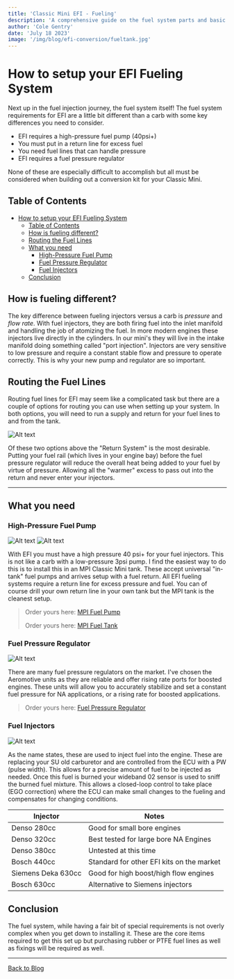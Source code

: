 ```yaml
---
title: 'Classic Mini EFI - Fueling'
description: 'A comprehensive guide on the fuel system parts and basic concepts related to fuel injecting your Classic Mini.'
author: 'Cole Gentry'
date: 'July 18 2023'
image: '/img/blog/efi-conversion/fueltank.jpg'
---
```


<!-- Content of the page -->

# How to setup your EFI Fueling System

Next up in the fuel injection journey, the fuel system itself! The fuel system requirements for EFI are a little bit different than a carb with some key differences you need to consider.

* EFI requires a high-pressure fuel pump (40psi+)
* You must put in a return line for excess fuel
* You need fuel lines that can handle pressure
* EFI requires a fuel pressure regulator

None of these are especially difficult to accomplish but all must be considered when building out a conversion kit for your Classic Mini.

<!--more-->

## Table of Contents

- [How to setup your EFI Fueling System](#how-to-setup-your-efi-fueling-system)
  - [Table of Contents](#table-of-contents)
  - [How is fueling different?](#how-is-fueling-different)
  - [Routing the Fuel Lines](#routing-the-fuel-lines)
  - [What you need](#what-you-need)
    - [High-Pressure Fuel Pump](#high-pressure-fuel-pump)
    - [Fuel Pressure Regulator](#fuel-pressure-regulator)
    - [Fuel Injectors](#fuel-injectors)
  - [Conclusion](#conclusion)


## How is fueling different?

The key difference between fueling injectors versus a carb is _pressure_ and _flow rate_. With fuel injectors, they are both firing fuel into the inlet manifold and handling the job of atomizing the fuel. In more modern engines these injectors live directly in the cylinders. In our mini's they will live in the intake manifold doing something called "port injection". Injectors are very sensitive to low pressure and require a constant stable flow and pressure to operate correctly. This is why your new pump and regulator are so important.

## Routing the Fuel Lines

Routing fuel lines for EFI may seem like a complicated task but there are a couple of options for routing you can use when setting up your system. In both options, you will need to run a supply and return for your fuel lines to and from the tank.

![Alt text](/img/blog/efi-conversion/fuelsystems.jpg)

Of these two options above the "Return System" is the most desirable. Putting your fuel rail (which lives in your engine bay) before the fuel pressure regulator will reduce the overall heat being added to your fuel by virtue of pressure. Allowing all the "warmer" excess to pass out into the return and never enter your injectors.

---

## What you need

### High-Pressure Fuel Pump

![Alt text](/img/blog/efi-conversion/fuelpump.jpg)  ![Alt text](/img/blog/efi-conversion/fueltank.jpg)

With EFI you must have a high pressure 40 psi+ for your fuel injectors. This is not like a carb with a low-pressure 3psi pump. I find the easiest way to do this is to install this in an MPI Classic Mini tank. These accept universal "in-tank" fuel pumps and arrives setup with a fuel return. All EFI fueling systems require a return line for excess pressure and fuel. You can of course drill your own return line in your own tank but the MPI tank is the cleanest setup.

> Order yours here: [MPI Fuel Pump](http://minispares.com/product/Classic/Fuel/Pumps/WFX100810.aspx?1303&ReturnUrl=/search/classic/MPI%20fuel%20pump.aspx|Back%20to%20search)
>
> Order yours here: [MPI Fuel Tank](http://minispares.com/product/Classic/Fuel/Tanks,%20fittings/WFE106090MS.aspx?1304&ReturnUrl=/search/classic/MPI%20fuel%20pump.aspx|Back%20to%20search)

### Fuel Pressure Regulator

![Alt text](/img/blog/efi-conversion/regulator.jpg)

There are many fuel pressure regulators on the market. I've chosen the Aeromotive units as they are reliable and offer rising rate ports for boosted engines. These units will allow you to accurately stabilize and set a constant fuel pressure for NA applications, or a rising rate for boosted applications.

> Order yours here: [Fuel Pressure Regulator](https://amzn.to/3Q3FzTE)

### Fuel Injectors

![Alt text](/img/blog/efi-conversion/injector.jpg)

As the name states, these are used to inject fuel into the engine. These are replacing your SU old carburetor and are controlled from the ECU with a PW (pulse width). This allows for a precise amount of fuel to be injected as needed. Once this fuel is burned your wideband 02 sensor is used to sniff the burned fuel mixture. This allows a closed-loop control to take place (EGO correction) where the ECU can make small changes to the fueling and compensates for changing conditions.

| Injector           | Notes                                     |
| ------------------ | ----------------------------------------- |
| Denso 280cc        | Good for small bore engines               |
| Denso 320cc        | Best tested for large bore NA Engines     |
| Denso 380cc        | Untested at this time                     |
| Bosch 440cc        | Standard for other EFI kits on the market |
| Siemens Deka 630cc | Good for high boost/high flow engines     |
| Bosch 630cc        | Alternative to Siemens injectors          |

## Conclusion

The fuel system, while having a fair bit of special requirements is not overly complex when you get down to installing it. These are the core items required to get this set up but purchasing rubber or PTFE fuel lines as well as fixings will be required as well.

---

[Back to Blog](/blog)